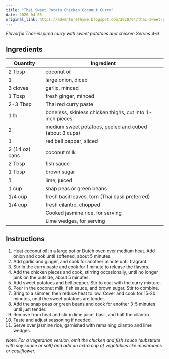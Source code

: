 ```yaml
---
title: "Thai Sweet Potato Chicken Coconut Curry"
date: 2020-04-05
original_link: https://adventurethyme.blogspot.com/2020/04/thai-sweet-potato-chicken-coconut-curry.html
---
```


_Flavorful Thai-inspired curry with sweet potatoes and chicken_
_Serves 4-6_

## Ingredients


| Quantity | Ingredient |
| -------- | ---------- |
| 2 Tbsp | coconut oil |
| 1 | large onion, diced |
| 3 cloves | garlic, minced |
| 1 Tbsp | fresh ginger, minced |
| 2-3 Tbsp | Thai red curry paste |
| 1 lb | boneless, skinless chicken thighs, cut into 1-inch pieces |
| 2 | medium sweet potatoes, peeled and cubed (about 3 cups) |
| 1 | red bell pepper, sliced |
| 2 (14 oz) cans | coconut milk |
| 2 Tbsp | fish sauce |
| 1 Tbsp | brown sugar |
| 1 | lime, juiced |
| 1 cup | snap peas or green beans |
| 1/4 cup | fresh basil leaves, torn (Thai basil preferred) |
| 1/4 cup | fresh cilantro, chopped |
| | Cooked jasmine rice, for serving |
| | Lime wedges, for serving |

## Instructions


1. Heat coconut oil in a large pot or Dutch oven over medium heat. Add onion and cook until softened, about 5 minutes.
2. Add garlic and ginger, and cook for another minute until fragrant.
3. Stir in the curry paste and cook for 1 minute to release the flavors.
4. Add the chicken pieces and cook, stirring occasionally, until no longer pink on the outside, about 5 minutes.
5. Add sweet potatoes and bell pepper. Stir to coat with the curry mixture.
6. Pour in the coconut milk, fish sauce, and brown sugar. Stir to combine.
7. Bring to a simmer, then reduce heat to low. Cover and cook for 15-20 minutes, until the sweet potatoes are tender.
8. Add the snap peas or green beans and cook for another 3-5 minutes until just tender.
9. Remove from heat and stir in lime juice, basil, and half the cilantro.
10. Taste and adjust seasoning if needed.
11. Serve over jasmine rice, garnished with remaining cilantro and lime wedges.

_Note: For a vegetarian version, omit the chicken and fish sauce (substitute with soy sauce or salt) and add an extra cup of vegetables like mushrooms or cauliflower._
